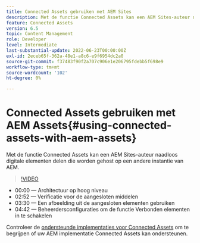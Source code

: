 ```yaml
---
title: Connected Assets gebruiken met AEM Sites
description: Met de functie Connected Assets kan een AEM Sites-auteur naadloos digitale elementen delen die worden gehost op een andere instantie van AEM.
feature: Connected Assets
version: 6.5
topic: Content Management
role: Developer
level: Intermediate
last-substantial-update: 2022-06-23T00:00:00Z
exl-id: 2eceb65f-362a-48e1-a8c6-e9f6954dc2a0
source-git-commit: f37483f90f2a707c906e1e206795fdebb5f698e9
workflow-type: tm+mt
source-wordcount: '102'
ht-degree: 0%

---
```


# Connected Assets gebruiken met AEM Assets{#using-connected-assets-with-aem-assets}

Met de functie Connected Assets kan een AEM Sites-auteur naadloos digitale elementen delen die worden gehost op een andere instantie van AEM.

>[!VIDEO](https://video.tv.adobe.com/v/26060?quality=12&learn=on)

* 00:00 — Architectuur op hoog niveau
* 02:52 — Verificatie voor de aangesloten middelen
* 03:30 — Een afbeelding uit de aangesloten elementen gebruiken
* 04:42 — Beheerdersconfiguraties om de functie Verbonden elementen in te schakelen

Controleer de [ondersteunde implementaties voor Connected Assets](https://experienceleague.adobe.com/docs/experience-manager-65/assets/using/use-assets-across-connected-assets-instances.html#prerequisites) om te begrijpen of uw AEM implementatie Connected Assets kan ondersteunen.
